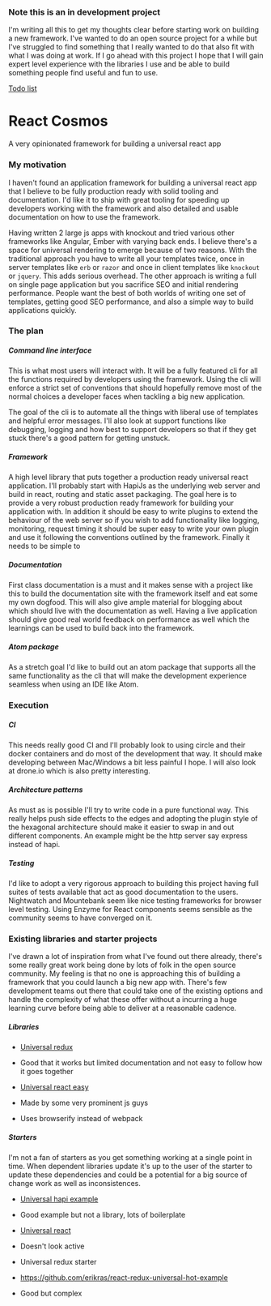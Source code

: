 ### Note this is an in development project

I'm writing all this  to get my thoughts clear before starting work on building a new framework. I've wanted to do an open source project for a while but I've struggled to find something that I really wanted to do that also fit with what I was doing at work. If I go ahead with this project I hope that I will gain expert level experience with the libraries I use and be able to build something people find useful and fun to use.

[Todo list](./docs/todo.md)

# React Cosmos
A very opinionated framework for building a universal react app

### My motivation

I haven't found an application framework for building a universal react app that I believe to be fully production ready with solid tooling and documentation.  I'd like it to ship with great tooling for speeding up developers working with the framework and also detailed and usable documentation on how to use the framework.

Having written 2 large js apps with knockout and tried various other frameworks like Angular, Ember with varying back ends. I believe there's a space for universal rendering to emerge because of two reasons. With the traditional approach you have to write all your templates twice, once in server templates like `erb` or `razor` and once in client templates like `knockout` or `jquery`. This adds serious overhead. The other approach is writing a full on single page application but you sacrifice SEO and initial rendering performance. People want the best of both worlds of writing one set of templates, getting good SEO performance, and also a simple way to build applications quickly.

### The plan

##### Command line interface

This is what most users will interact with. It will be a fully featured cli for all the functions required by developers using the framework.  Using the cli will enforce a strict set of conventions that should hopefully remove most of the normal choices a developer faces when tackling a big new application.  

The goal of the cli is to automate all the things with liberal use of templates and helpful error messages. I'll also look at support functions like debugging, logging and how best to support developers so that if they get stuck there's a good pattern for getting unstuck.

##### Framework

A high level library that puts together a production ready universal react application.  I'll probably start with HapiJs as the underlying web server and build in react, routing and static asset packaging.  The goal here is to provide a very robust production ready framework for building your application with.  In addition it should be easy to write plugins to extend the behaviour of the web server so if you wish to add functionality like logging, monitoring, request timing it should be super easy to write your own plugin and use it following the conventions outlined by the framework. Finally it needs to be simple to

##### Documentation

First class documentation is a must and it makes sense with a project like this to build the documentation site with the framework itself and eat some my own dogfood.  This will also give ample material for blogging about which should live with the documentation as well. Having a live application should give good real world feedback on performance as well which the learnings can be used to build back into the framework.

##### Atom package

As a stretch goal I'd like to build out an atom package that supports all the same functionality as the cli that will make the development experience seamless when using an IDE like Atom.  

### Execution

##### CI

This needs really good CI and I'll probably look to using circle and their docker containers and do most of the development that way. It should make developing between Mac/Windows a bit less painful I hope. I will also look at drone.io which is also pretty interesting.

##### Architecture patterns

As must as is possible I'll try to write code in a pure functional way.  This really helps push side effects to the edges and adopting the plugin style of the hexagonal architecture should make it easier to swap in and out different components.  An example might be the http server say express instead of hapi.

##### Testing

I'd like to adopt a very rigorous approach to building this project having full suites of tests available that act as good documentation to the users.  Nightwatch and Mountebank seem like nice testing frameworks for browser level testing.  Using Enzyme for React components seems sensible as the community seems to have converged on it.  

### Existing libraries and starter projects

I've drawn a lot of inspiration from what I've found out there already, there's some really great work being done by lots of folk in the open source community.  My feeling is that no one is approaching this of building a framework that you could launch a big new app with.  There's few development teams out there that could take one of the existing options and handle the complexity of what these offer without a incurring a huge learning curve before being able to deliver at a reasonable cadence.

##### Libraries

- [Universal redux](https://github.com/bdefore/universal-redux)
 - Good that it works but limited documentation and not easy to follow how it goes together

- [Universal react easy](https://github.com/keystonejs/react-easy-universal)
 - Made by some very prominent js guys
 - Uses browserify instead of webpack

##### Starters

I'm not a fan of starters as you get something working at a single point in time.  When dependent libraries update it's up to the user of the starter to update these dependencies and could be a potential for a big source of change work as well as inconsistences.  

- [Universal hapi example](https://github.com/luandro/hapi-universal-redux)
 - Good example but not a library, lots of boilerplate

- [Universal react](https://github.com/DominicTobias/universal-react)
 - Doesn't look active

- Universal redux starter
 - https://github.com/erikras/react-redux-universal-hot-example
 - Good but complex
